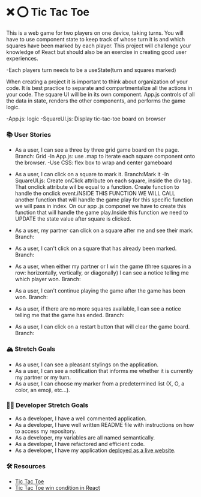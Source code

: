 # ❌ ⭕️ Tic Tac Toe

This is a web game for two players on one device, taking turns. You will have to use component state to keep track of whose turn it is and which squares have been marked by each player. This project will challenge your knowledge of React but should also be an exercise in creating good user experiences.

-Each players turn needs to be a useState(turn and squares marked)

When creating a project it is important to think about organization of your code. It is best practice to separate and compartmentalize all the actions in your code. The square UI will be in its own component. App.js controls of all the data in state, renders the other components, and performs the game logic.

-App.js: logic
-SquareUI.js: Display tic-tac-toe board on browser 

### 📚 User Stories

- As a user, I can see a three by three grid game board on the page.
    Branch: Grid
    -In App.js: use .map to iterate each square component onto the browser. 
    -Use CSS: flex box to wrap and center gameboard

- As a user, I can click on a square to mark it.
    Branch:Mark it 
    -In SquareUI.js: Create onClick attribute on each square, inside the div tag. That onclick attribute wil be equal to a function. Create function to handle the onclick event.iNSIDE THIS FUNCTION WE WILL CALL another function that will handle the game play for this specific function we will pass in index. On our app .js componet we have to create this function that will handle the game play.Inside this function we need to UPDATE the state value after square is clicked. 


- As a user, my partner can click on a square after me and see their mark.
    Branch: 
- As a user, I can't click on a square that has already been marked.
    Branch:
- As a user, when either my partner or I win the game (three squares in a row: horizontally, vertically, or diagonally) I can see a notice telling me which player won.
    Branch: 
- As a user, I can't continue playing the game after the game has been won.
    Branch: 
- As a user, if there are no more squares available, I can see a notice telling me that the game 
has ended.
    Branch: 
- As a user, I can click on a restart button that will clear the game board.
    Branch: 

### 🏔 Stretch Goals

- As a user, I can see a pleasant stylings on the application.
- As a user, I can see a notification that informs me whether it is currently my partner or my turn.
- As a user, I can choose my marker from a predetermined list (X, O, a color, an emoji, etc...).

### 👩‍💻 Developer Stretch Goals

- As a developer, I have a well commented application.
- As a developer, I have well written README file with instructions on how to access my repository.
- As a developer, my variables are all named semantically.
- As a developer, I have refactored and efficient code.
- As a developer, I have my application [deployed as a live website](https://render.com/docs/deploy-create-react-app).

### 🛠 Resources

- [Tic Tac Toe](https://en.wikipedia.org/wiki/Tic-tac-toe)
- [Tic Tac Toe win condition in React](https://forum.freecodecamp.org/t/need-help-understanding-react-tic-tac-toe-winner-function/137840)
